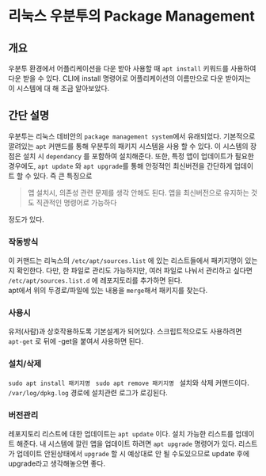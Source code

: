 # 리눅스 우분투의 Package Management
## 개요
우분투 환경에서 어플리케이션을 다운 받아 사용할 때 `apt install` 키워드를 사용하여 다운 받을 수 있다.
CLI에 install 명령어로 어플리케이션의 이름만으로 다운 받아지는 이 시스템에 대 해 조금 알아보았다.
  
## 간단 설명
우분투는 리눅스 데비안의 `package management system`에서 유래되었다.
기본적으로 깔려있는 `apt` 커맨드를 통해 우분투의 패키지 시스템을 사용 할 수 있다.
이 시스템의 장점은 설치 시 `dependancy` 를 포함하여 설치해준다.
또한, 특정 앱이 업데이트가 필요한 경우에도, `apt update` 와 `apt upgrade`를 통해 안정적인 최신버전을 간단하게 업데이트 할 수 있다.
즉 큰 특징으로
> 앱 설치시, 의존성 관련 문제를 생각 안해도 된다.
> 앱을 최신버전으로 유지하는 것도 직관적인 명령어로 가능하다  
  
정도가 있다.

### 작동방식
이 커맨드는 리눅스의 `/etc/apt/sources.list` 에 있는 리스트들에서 패키지명이 있는 지 확인한다.
다만, 한 파일로 관리도 가능하지만, 여러 파일로 나눠서 관리하고 싶다면 
`/etc/apt/sources.list.d` 에 레포지토리를 추가하면 된다.  
apt에서 위의 두경로/파일에 있는 내용을 `merge`해서 패키지를 찾는다.

### 사용시
유저(사람)과 상호작용하도록 기본설계가 되어있다.
스크립트적으로도 사용하려면 `apt-get` 로 뒤에 -get을 붙여서 사용하면 된다.

### 설치/삭제
`sudo apt install 패키지명 `
`sudo apt remove 패키지명 `
설치와 삭제 커맨드이다. 
`/var/log/dpkg.log` 경로에 설치관련 로그가 로깅된다.

### 버전관리
레포지토리 리스트에 대한 업데이트는 `apt update` 이다. 설치 가능한 리스트를 업데이트 해준다.
내 시스템에 깔린 앱을 업데이트 하려면 `apt upgrade` 명령어가 있다.
리스트가 업데이트 안된상태에서 `upgrade` 할 시 예상대로 안 될 수도있으므로 update 후에 upgrade라고 생각해놓으면 좋다.
 

  





